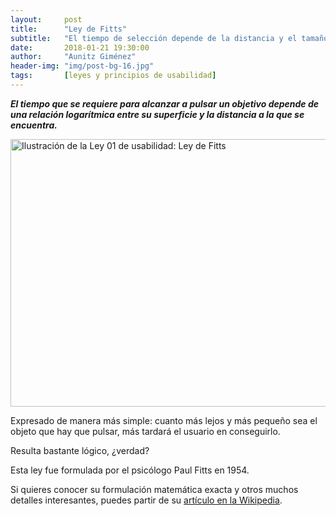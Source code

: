 ```yaml
---
layout:     post
title:      "Ley de Fitts"
subtitle:   "El tiempo de selección depende de la distancia y el tamaño del objetivo"
date:       2018-01-21 19:30:00
author:     "Aunitz Giménez"
header-img: "img/post-bg-16.jpg"
tags:       [leyes y principios de usabilidad]
---
```


<p><em><strong>El tiempo que se requiere para alcanzar a pulsar un objetivo depende de una relación logarítmica entre su superficie y la distancia a la que se encuentra.</strong></em></p>

<p><img src="{{ site.baseurl }}/img/ley-01-ley-de-fitts.png" loading="lazy" alt="Ilustración de la Ley 01 de usabilidad: Ley de Fitts" width="722" height="428"></p>

<p>Expresado de manera más simple: cuanto más lejos y más pequeño sea el objeto que hay que pulsar, más tardará el usuario en conseguirlo.</p>

<p>Resulta bastante lógico, ¿verdad?</p>

<p>Esta ley fue formulada por el psicólogo Paul Fitts en 1954.</p>

<p>Si quieres conocer su formulación matemática exacta y otros muchos detalles interesantes, puedes partir de su <a href="https://es.wikipedia.org/wiki/Ley_de_Fitts" target="_blank" rel="noopener noreferrer">artículo en la Wikipedia</a>.</p>
